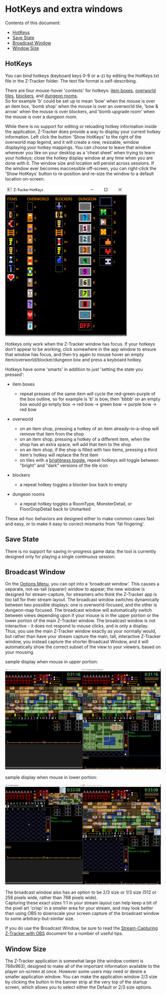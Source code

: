 # HotKeys and extra windows

Contents of this document:

  - [HotKeys](#hotkeys)
  - [Save State](#save-state)
  - [Broadcast Window](#broadcast-window)
  - [Window Size](#window-size)


## <a id="hotkeys"></a> HotKeys

You can bind hotkeys (keyboard keys 0-9 or a-z) by editing the HotKeys.txt file in the Z-Tracker folder.  The text file format is self-describing.

There are four mouse-hover 'contexts' for hotkeys: [item boxes](use.md#item-boxes), [overworld tiles](use.md#main-owm), [blockers](use.md#main-blockers), and [dungeon rooms](use.md#main-dr).  
So for example 'b' could be set up to mean 'bow' when the mouse is over an item box, 'bomb shop' when the mouse is over an overworld tile, 
'bow & arrow' when the mouse is over blockers, and 'bomb upgrade room' when the mouse is over a dungeon room.

While there is no support for editing or reloading hotkey information inside the application, Z-Tracker does provide a way to display your current hotkey
information.  Left click the button 'Show HotKeys' to the right of the overworld map legend, and it will create a new, resizable, window displaying your hotkey
mappings.  You can choose to leave that window wherever you like on your desktop as a 'cheat sheet' when trying to learn your hotkeys; close the hotkey
display window at any time when you are done with it.  The window size and location will persist across sessions.  If the window ever becomes inaccessible 
off-screen, you can right-click the 'Show HotKeys' button to re-position and re-size the window to a default location on-screen.

![screenshot](screenshots/hotkey-cheat-sheet-example.png)

Hotkeys only work when the Z-Tracker window has focus.  If your hotkeys don't appear to be working, click somewhere in the app window to ensure that window 
has focus, and then try again to mouse hover an empty item/overworld/blocker/dungeon box and press a keyboard hotkey.

Hotkeys have some 'smarts' in addition to just 'setting the state you pressed':

 - item boxes
    - repeat presses of the same item will cycle the red-green-purple of the box outline, so for example is 'b' is bow, then 'bbbb' on an empty box would go
      empty box -> red bow -> green bow -> purple bow -> red bow

 - overworld
    - on an item shop, pressing a hotkey of an item already-in-a-shop will remove that item from the shop
    - on an item shop, pressing a hotkey of a different item, when the shop has an extra space, will add that item to the shop
    - on an item shop, if the shop is filled with two items, pressing a third item's hotkey will replace the first item
    - on tiles with a [brightness toggle](use.md#ow-map-tile-brightness), repeat hotkeys will toggle between "bright" and "dark" versions of the tile icon

 - blockers
    - a repeat hotkey toggles a blocker box back to empty

 - dungeon rooms
    - a repeat hotkey toggles a RoomType, MonsterDetail, or FloorDropDetail back to Unmarked

These ad-hoc behaviors are designed either to make common cases fast and easy, or to make it easy to correct mismarks from 'fat fingering'.


## <a id="save-state"></a> Save State

There is no support for saving in-progress game data; the tool is currently designed only for playing a single continuous session.


## <a id="broadcast-window"></a> Broadcast Window

On the [Options Menu](use.md#main-om), you can opt into a 'broadcast window'.  This causes a separate, not-as-tall (squarer) window to appear; the new window is designed 
for stream-capture, for streamers who think the Z-Tracker app is too tall for their stream layout.  The broadcast window switches dynamically between two possible displays: 
one is overworld-focused, and the other is dungeon-map focused.  The broadcast window will automatically switch between views depending upon if your mouse is in 
the upper portion or the lower portion of the main Z-Tracker window.  The broadcast window is not interactive - it does not respond to mouse clicks, and is 
only a display.  Thus, you use the main Z-Tracker window exactly as your normally would, but rather than have your stream capture the main, tall, interactive Z-Tracker 
window, you instead capture the shorter Broadcast Window, and it will automatically show the correct subset of the view to your viewers, based on your mousing.

sample display when mouse in upper portion:

![Broadcast overworld screenshot](screenshots/broadcast-overworld.png) 

sample display when mouse in lower portion:

![Broadcast dungeon screenshot](screenshots/broadcast-dungeon.png)

The broadcast window also has an option to be 2/3 size or 1/3 size (512 or 256 pixels wide, rather than 768 pixels wide).  
Capturing these exact sizes 1:1 in your stream layout can help keep a bit of the pixel art 'crisp' in a smaller area for your stream, and may look better than 
using OBS to downscale your screen capture of the broadcast window to some arbitrary-but-similar size.

If you do use the Broadcast Window, be sure to read the [Stream-Capturing Z-Tracker with OBS](stream-capture.md) document for a number of useful tips.


## <a id="window-size"></a> Window Size

The Z-Tracker application is somewhat large (the window content is 768x963), designed to make all of the important information available to the player on-screen 
at once.  However some users may need or desire a smaller application window.  You can make the application window 2/3 size by clicking the button in the banner strip at the 
very top of the startup screen, which allows you to select either the Default or 2/3 size options.

